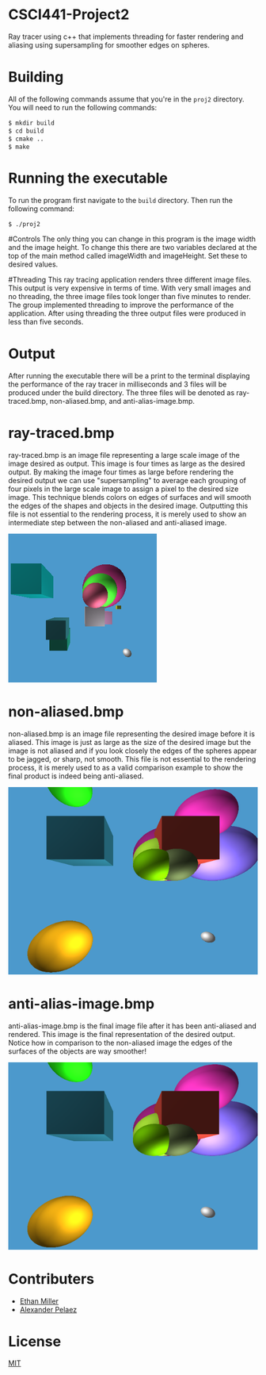 # CSCI441-Project2
Ray tracer using c++ that implements threading for faster rendering and aliasing using supersampling for smoother edges on spheres.

# Building
All of the following commands assume that you're in the `proj2` directory. You will need to run the following commands:

    $ mkdir build
    $ cd build
    $ cmake ..
    $ make

# Running the executable
To run the program first navigate to the `build` directory. Then run the following command:

    $ ./proj2

#Controls
The only thing you can change in this program is the image width and the image height. To change this there are two variables declared at the top of the main method called imageWidth and imageHeight. Set these to desired values.

#Threading
This ray tracing application renders three different image files. This output is very expensive in terms of time. With very small images and no threading, the three image files took longer than five minutes to render. The group implemented threading to improve the performance of the application. After using threading the three output files were produced in less than five seconds.


# Output
After running the executable there will be a print to the terminal displaying the performance of the ray tracer in milliseconds and 3 files will be produced under the build directory. The three files will be denoted as ray-traced.bmp, non-aliased.bmp, and anti-alias-image.bmp.

# ray-traced.bmp
ray-traced.bmp is an image file representing a large scale image of the image desired as output. This image is four times as large as the desired output. By making the image four times as large before rendering the desired output we can use "supersampling" to average each grouping of four pixels in the large scale image to assign a pixel to the desired size image. This technique blends colors on edges of surfaces and will smooth the edges of the shapes and objects in the desired image. Outputting this file is not essential to the rendering process, it is merely used to show an intermediate step between the non-aliased and anti-aliased image.

![ray-traced.bmp](proj2/img/ray-traced.bmp)

# non-aliased.bmp
non-aliased.bmp is an image file representing the desired image before it is aliased. This image is just as large as the size of the desired image but the image is not aliased and if you look closely the edges of the spheres appear to be jagged, or sharp, not smooth. This file is not essential to the rendering process, it is merely used to as a valid comparison example to show the final product is indeed being anti-aliased.

![non-aliased.bmp](proj2/img/non-aliased.bmp)

# anti-alias-image.bmp

anti-alias-image.bmp is the final image file after it has been anti-aliased and rendered. This image is the final representation of the desired output. Notice how in comparison to the non-aliased image the edges of the surfaces of the objects are way smoother!

![anti-alias-image.bmp](proj2/img/anti-alias-image.bmp)



# Contributers
* [Ethan Miller](https://github.com/EthanMiller2)
* [Alexander Pelaez](https://github.com/AlexPelaez)

# License
[MIT](LICENSE)
